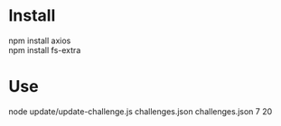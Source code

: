 # Install

npm install axios  
npm install fs-extra  

# Use

node update/update-challenge.js challenges.json challenges.json 7 20